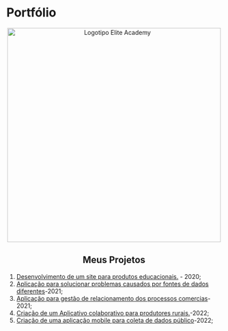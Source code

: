 # Portfólio 
<div align=center>
  <img src="https://user-images.githubusercontent.com/111800315/192199134-3d598ff3-1051-4019-bade-9736a048f8ad.png" width=500 alt="Logotipo Elite Academy" />
  <h2>Meus Projetos</h2>
    </div>


1) [Desenvolvimento de um site para produtos educacionais.](https://github.com/Ritas2022/Portfolio/tree/main/Referencia/Projeto1) - 2020;
2) [Aplicação para solucionar problemas causados por fontes de dados diferentes]()-2021;
3) [Aplicação para gestão de relacionamento dos processos comercias]()-2021;
4) [Criação de um Aplicativo colaborativo para produtores rurais.]()-2022;
5) [Criação de uma aplicação mobile para coleta de dados público]()-2022;
  </div>

 